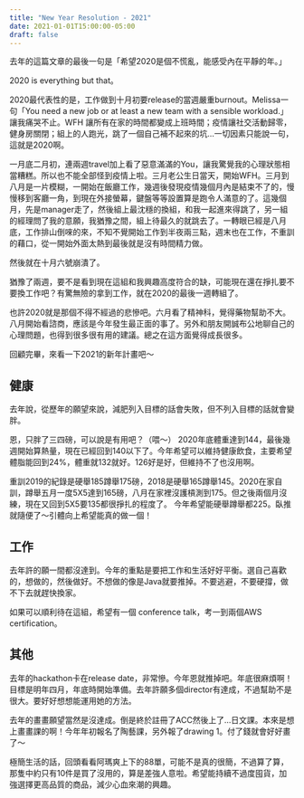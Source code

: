 ```yaml
---
title: "New Year Resolution - 2021"
date: 2021-01-01T15:00:00-05:00
draft: false
---
```


去年的這篇文章的最後一句是「希望2020是個不慌亂，能感受內在平靜的年。」

2020 is everything but that。

2020最代表性的是，工作做到十月初要release的當週嚴重burnout。Melissa一句「You need a new job or at least a new team with a sensible workload.」讓我痛哭不止。WFH
讓所有在家的時間都變成上班時間；疫情讓社交活動歸零，健身房關閉；組上的人跑光，跳了一個自己補不起來的坑...一切因素只能說一句，這就是2020啊。

一月底二月初，連兩週travel加上看了惡意滿滿的You，讓我驚覺我的心理狀態相當糟糕。所以也不能全部怪到疫情上啦。三月老公生日當天，開始WFH。三月到八月是一片模糊，一開始在飯廳工作，幾週後發現疫情幾個月內是結束不了的，慢慢移到客廳一角，到現在外接螢幕，鍵盤等等設置算是跑令人滿意的了。這幾個月，先是manager走了，然後組上最沈穩的換組，和我一起進來得跳了，另一組的經理問了我的意願，我猶豫之間，組上待最久的就跳去了。一轉眼已經是八月底，工作排山倒唻的來，不知不覺開始工作到半夜兩三點，週末也在工作，不重訓的藉口，從一開始外面太熱到最後就是沒有時間精力做。

然後就在十月六號崩潰了。

猶豫了兩週，要不是看到現在這組和我興趣高度符合的缺，可能現在還在掙扎要不要換工作吧？有驚無險的拿到工作，就在2020的最後一週轉組了。

也許2020就是那個不得不經過的悲慘吧。六月看了精神科，覺得藥物幫助不大。八月開始看諮商，應該是今年發生最正面的事了。另外和朋友開誠布公地聊自己的心理問題，也得到很多很有用的建議。總之在這方面覺得成長很多。

回顧完畢，來看一下2021的新年計畫吧～

## 健康
去年說，從歷年的願望來說，減肥列入目標的話會失敗，但不列入目標的話就會變胖。

恩，只胖了三四磅，可以說是有用吧？（喂～）
2020年底體重達到144，最後幾週開始算熱量，現在已經回到140以下了。今年希望可以維持健康飲食，主要希望體脂能回到24%，體重就132就好。126好是好，但維持不了也沒用啊。

重訓2019的紀錄是硬舉185蹲舉175磅，2018是硬舉165蹲舉145。2020在家自訓，蹲舉五月一度5X5達到165磅，八月在家裡沒護槓測到175。但之後兩個月沒練，現在又回到5X5要135都很掙扎的程度了。
今年希望能硬舉蹲舉都225。臥推就隨便了～引體向上希望能真的做一個！

## 工作
去年許的願一間都沒達到。今年的重點是要把工作和生活好好平衡。選自己喜歡的，想做的，然後做好。不想做的像是Java就要推掉。不要逃避，不要硬撐，做不下去就趕快換家。

如果可以順利待在這組，希望有一個 conference talk，考一到兩個AWS certification。

## 其他
去年的hackathon卡在release date，非常慘。今年恩就推掉吧。年底很麻煩啊！目標是明年四月，年底時開始準備。去年許願多個director有達成，不過幫助不是很大。要好好想想能運用她的方法。

去年的畫畫願望當然是沒達成。倒是終於註冊了ACC然後上了...日文課。本來是想上畫畫課的啊！今年年初報名了陶藝課，另外報了drawing 1。付了錢就會好好畫了～

極簡生活的話，回頭看看阿瑪爽上下的88單，可能不是真的很簡，不過算了算，那隻中約只有10件是買了沒用的，算是差強人意啦。希望能持續不過度囤貨，加強選擇更高品質的商品，減少心血來潮的興趣。